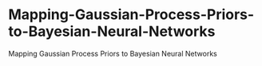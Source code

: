 # Mapping-Gaussian-Process-Priors-to-Bayesian-Neural-Networks
Mapping Gaussian Process Priors to Bayesian Neural Networks

